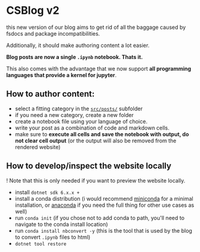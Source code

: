# CSBlog v2

this new version of our blog aims to get rid of all the baggage caused by fsdocs and package incompatibilities.

Additionally, it should make authoring content a lot easier.

**Blog posts are now a single `.ipynb` notebook. Thats it.**

This also comes with the advantage that we now support **all programming languages that provide a kernel for jupyter**.

## How to author content:

- select a fitting category in the [`src/posts/`](src/posts/) subfolder
- if you need a new category, create a new folder
- create a notebook file using your language of choice. 
- write your post as a combination of code and markdown cells.
- make sure to **execute all cells and save the notebook with output, do not clear cell output** (or the output will also be removed from the rendered website)

## How to develop/inspect the website locally

! Note that this is only needed if you want to preview the website locally. 

- install `dotnet sdk 6.x.x +`
- install a conda distribution (i would recommend [miniconda](https://docs.conda.io/en/latest/miniconda.html) for a minimal installation, or [anaconda](https://www.anaconda.com/) if you need the full thing for other use cases as well)
- run `conda init` (if you chose not to add conda to path, you'll need to navigate to the conda install location)
- run `conda install nbconvert -y` (this is the tool that is used by the blog to convert `.ipynb` files to html)
- `dotnet tool restore`